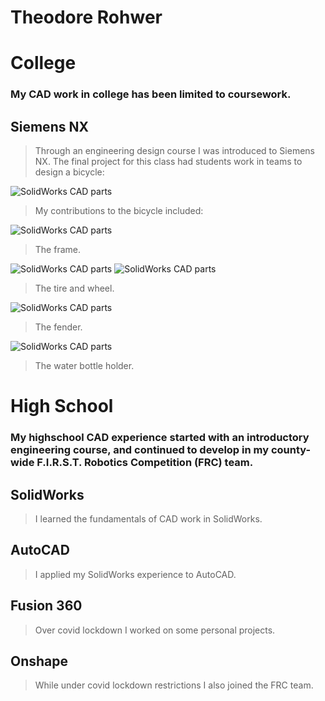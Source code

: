 # Theodore Rohwer

# **College**
### My CAD work in college has been limited to coursework.
## Siemens NX
> Through an engineering design course I was introduced to Siemens NX. The final project for this class had students work in teams to design a bicycle:

![SolidWorks CAD parts](/NX.FullBike.png)

> My contributions to the bicycle included:

![SolidWorks CAD parts](/NX.BikeFrame.png)

> The frame.

![SolidWorks CAD parts](/NX.BikeTire.png)
![SolidWorks CAD parts](/NX.BikeWheel.png)

> The tire and wheel.

![SolidWorks CAD parts](/NX.BikeFender.png)

> The fender.

![SolidWorks CAD parts](/NX.WaterBottleHolder.png)

> The water bottle holder.


# **High School**
### My highschool CAD experience started with an introductory engineering course, and continued to develop in my county-wide F.I.R.S.T. Robotics Competition (FRC) team.
## SolidWorks
> I learned the fundamentals of CAD work in SolidWorks.

## AutoCAD
> I applied my SolidWorks experience to AutoCAD.

## Fusion 360
> Over covid lockdown I worked on some personal projects.

## Onshape
> While under covid lockdown restrictions I also joined the FRC team. 
  

